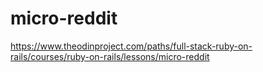 # micro-reddit

https://www.theodinproject.com/paths/full-stack-ruby-on-rails/courses/ruby-on-rails/lessons/micro-reddit
